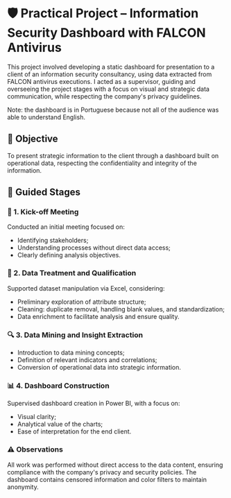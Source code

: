 # 🛡️ Practical Project – Information Security Dashboard with FALCON Antivirus

This project involved developing a static dashboard for presentation to a client of an information security consultancy, using data extracted from FALCON antivirus executions. I acted as a supervisor, guiding and overseeing the project stages with a focus on visual and strategic data communication, while respecting the company's privacy guidelines.

Note: the dashboard is in Portuguese because not all of the audience was able to understand English.

## 🎯 Objective

To present strategic information to the client through a dashboard built on operational data, respecting the confidentiality and integrity of the information.

## 🧩 Guided Stages

### 📍 1. Kick-off Meeting

Conducted an initial meeting focused on:

* Identifying stakeholders;
* Understanding processes without direct data access;
* Clearly defining analysis objectives.

### 🧼 2. Data Treatment and Qualification

Supported dataset manipulation via Excel, considering:

* Preliminary exploration of attribute structure;
* Cleaning: duplicate removal, handling blank values, and standardization;
* Data enrichment to facilitate analysis and ensure quality.

### 🔍 3. Data Mining and Insight Extraction

* Introduction to data mining concepts;
* Definition of relevant indicators and correlations;
* Conversion of operational data into strategic information.

### 📊 4. Dashboard Construction

Supervised dashboard creation in Power BI, with a focus on:

* Visual clarity;
* Analytical value of the charts;
* Ease of interpretation for the end client.

### ⚠️ Observations

All work was performed without direct access to the data content, ensuring compliance with the company's privacy and security policies. The dashboard contains censored information and color filters to maintain anonymity.